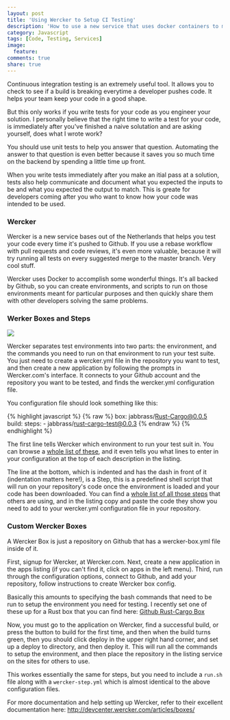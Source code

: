 ```yaml
---
layout: post
title: 'Using Wercker to Setup CI Testing'
description: 'How to use a new service that uses docker containers to manage continuous integration testing.'
category: Javascript
tags: [Code, Testing, Services]
image:
  feature: 
comments: true
share: true
---
```

Continuous integration testing is an extremely useful tool. It allows you to check to see if a build is breaking everytime a developer pushes code. It helps your team keep your code in a good shape.

But this only works if you write tests for your code as you engineer your solution. I personally believe that the right time to write a test for your code, is immediately after you've finished a naive solutation and are asking yourself, does what I wrote work?

You should use unit tests to help you answer that question. Automating the answer to that question is even better because it saves you so much time on the backend by spending a little time up front.

When you write tests immediately after you make an itial pass at a solution, tests also help communicate and document what you expected the inputs to be and what you expected the output to match. This is greate for developers coming after you who want to know how your code was intended to be used.

### Wercker

Wercker is a new service bases out of the Netherlands that helps you test your code every time it's pushed to Github. If you use a rebase workflow with pull requests and code reviews, it's even more valuable, because it will try running all tests on every suggested merge to the master branch. Very cool stuff.

Wercker uses Docker to accomplish some wonderful things. It's all backed by Github, so you can create environments, and scripts to run on those environments meant for particular purposes and then quickly share them with other developers solving the same problems.

### Werker Boxes and Steps

<img src="http://f.cl.ly/items/0x2f0q301u3q2J353t32/wercker_pipeline_box.png" />

Wercker separates test environments into two parts: the environment, and the commands you need to run on that environment to run your test suite. You just need to create a wercker.yml file in the repository you want to test, and then create a new application by following the prompts in Wercker.com's interface. It connects to your Github account and the repository you want to be tested, and finds the wercker.yml configuration file.

You configuration file should look something like this:

{% highlight javascript %}
{% raw %}
box: jabbrass/Rust-Cargo@0.0.5
build:
  steps:
    - jabbrass/rust-cargo-test@0.0.3
{% endraw %}
{% endhighlight %}

The first line tells Wercker which environment to run your test suit in. You can browse a [whole list of these](https://app.wercker.com/#explore/boxes/search/), and it even tells you what lines to enter in your configuration at the top of each description in the listing.

The line at the bottom, which is indented and has the dash in front of it (indentation matters here!), is a Step, this is a predefined shell script that will run on your repository's code once the environment is loaded and your code has been downloaded. You can find a [whole list of all those steps](https://app.wercker.com/#explore/steps/search/) that others are using, and in the listing copy and paste the code they show you need to add to your wercker.yml configuration file in your repository.


### Custom Wercker Boxes

A Wercker Box is just a repository on Github that has a wercker-box.yml file inside of it.

First, signup for Wercker, at Wercker.com.
Next, create a new application in the apps listing (if you can't find it, click on apps in the left menu).
Third, run through the configuration options, connect to Github, and add your repository, follow instructions to create Wercker box config.

Basically this amounts to specifying the bash commands that need to be run to setup the environment you need for testing. I recently set one of these up for a Rust box that you can find here: [Github Rust-Cargo Box](https://github.com/jabbrass/rust-cargo)

Now, you must go to the application on Wercker, find a successful build, or press the button to build for the first time, and then when the build turns green, then you should click deploy in the upper right hand corner, and set up a deploy to directory, and then deploy it. This will run all the commands to setup the environment, and then place the repository in the listing service on the sites for others to use. 

This workes essentially the same for steps, but you need to include a `run.sh` file along with a `wercker-step.yml` which is almost identical to the above configuration files.

For more documentation and help setting up Wercker, refer to their excellent documentation here: http://devcenter.wercker.com/articles/boxes/
